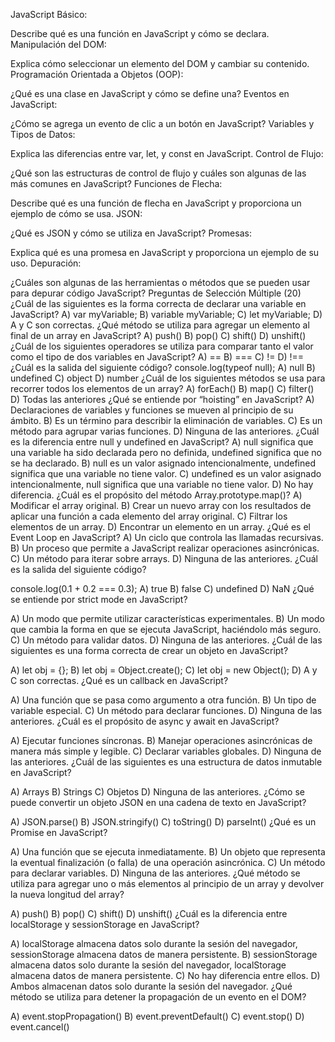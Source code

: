 JavaScript Básico:

Describe qué es una función en JavaScript y cómo se declara.
Manipulación del DOM:

Explica cómo seleccionar un elemento del DOM y cambiar su contenido.
Programación Orientada a Objetos (OOP):

¿Qué es una clase en JavaScript y cómo se define una?
Eventos en JavaScript:

¿Cómo se agrega un evento de clic a un botón en JavaScript?
Variables y Tipos de Datos:

Explica las diferencias entre var, let, y const en JavaScript.
Control de Flujo:

¿Qué son las estructuras de control de flujo y cuáles son algunas de las más comunes en JavaScript?
Funciones de Flecha:

Describe qué es una función de flecha en JavaScript y proporciona un ejemplo de cómo se usa.
JSON:

¿Qué es JSON y cómo se utiliza en JavaScript?
Promesas:

Explica qué es una promesa en JavaScript y proporciona un ejemplo de su uso.
Depuración:

¿Cuáles son algunas de las herramientas o métodos que se pueden usar para depurar código JavaScript?
Preguntas de Selección Múltiple (20)
¿Cuál de las siguientes es la forma correcta de declarar una variable en JavaScript?
A) var myVariable;
B) variable myVariable;
C) let myVariable;
D) A y C son correctas.
¿Qué método se utiliza para agregar un elemento al final de un array en JavaScript?
A) push()
B) pop()
C) shift()
D) unshift()
¿Cuál de los siguientes operadores se utiliza para comparar tanto el valor como el tipo de dos variables en JavaScript?
A) ==
B) ===
C) !=
D) !==
¿Cuál es la salida del siguiente código?
console.log(typeof null);
A) null
B) undefined
C) object
D) number
¿Cuál de los siguientes métodos se usa para recorrer todos los elementos de un array?
A) forEach()
B) map()
C) filter()
D) Todas las anteriores
¿Qué se entiende por “hoisting” en JavaScript?
A) Declaraciones de variables y funciones se mueven al principio de su ámbito.
B) Es un término para describir la eliminación de variables.
C) Es un método para agrupar varias funciones.
D) Ninguna de las anteriores.
¿Cuál es la diferencia entre null y undefined en JavaScript?
A) null significa que una variable ha sido declarada pero no definida, undefined significa que no se ha declarado.
B) null es un valor asignado intencionalmente, undefined significa que una variable no tiene valor.
C) undefined es un valor asignado intencionalmente, null significa que una variable no tiene valor.
D) No hay diferencia.
¿Cuál es el propósito del método Array.prototype.map()?
A) Modificar el array original.
B) Crear un nuevo array con los resultados de aplicar una función a cada elemento del array original.
C) Filtrar los elementos de un array.
D) Encontrar un elemento en un array.
¿Qué es el Event Loop en JavaScript?
A) Un ciclo que controla las llamadas recursivas.
B) Un proceso que permite a JavaScript realizar operaciones asincrónicas.
C) Un método para iterar sobre arrays.
D) Ninguna de las anteriores.
¿Cuál es la salida del siguiente código?

console.log(0.1 + 0.2 === 0.3);
A) true
B) false
C) undefined
D) NaN
¿Qué se entiende por strict mode en JavaScript?

A) Un modo que permite utilizar características experimentales.
B) Un modo que cambia la forma en que se ejecuta JavaScript, haciéndolo más seguro.
C) Un método para validar datos.
D) Ninguna de las anteriores.
¿Cuál de las siguientes es una forma correcta de crear un objeto en JavaScript?

A) let obj = {};
B) let obj = Object.create();
C) let obj = new Object();
D) A y C son correctas.
¿Qué es un callback en JavaScript?

A) Una función que se pasa como argumento a otra función.
B) Un tipo de variable especial.
C) Un método para declarar funciones.
D) Ninguna de las anteriores.
¿Cuál es el propósito de async y await en JavaScript?

A) Ejecutar funciones síncronas.
B) Manejar operaciones asincrónicas de manera más simple y legible.
C) Declarar variables globales.
D) Ninguna de las anteriores.
¿Cuál de las siguientes es una estructura de datos inmutable en JavaScript?

A) Arrays
B) Strings
C) Objetos
D) Ninguna de las anteriores.
¿Cómo se puede convertir un objeto JSON en una cadena de texto en JavaScript?

A) JSON.parse()
B) JSON.stringify()
C) toString()
D) parseInt()
¿Qué es un Promise en JavaScript?

A) Una función que se ejecuta inmediatamente.
B) Un objeto que representa la eventual finalización (o falla) de una operación asincrónica.
C) Un método para declarar variables.
D) Ninguna de las anteriores.
¿Qué método se utiliza para agregar uno o más elementos al principio de un array y devolver la nueva longitud del array?

A) push()
B) pop()
C) shift()
D) unshift()
¿Cuál es la diferencia entre localStorage y sessionStorage en JavaScript?

A) localStorage almacena datos solo durante la sesión del navegador, sessionStorage almacena datos de manera persistente.
B) sessionStorage almacena datos solo durante la sesión del navegador, localStorage almacena datos de manera persistente.
C) No hay diferencia entre ellos.
D) Ambos almacenan datos solo durante la sesión del navegador.
¿Qué método se utiliza para detener la propagación de un evento en el DOM?

A) event.stopPropagation()
B) event.preventDefault()
C) event.stop()
D) event.cancel()
